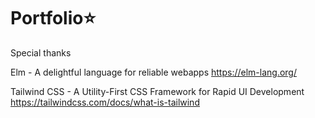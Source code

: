 # Portfolio⭐️

Special thanks

Elm - A delightful language for reliable webapps
https://elm-lang.org/

Tailwind CSS - A Utility-First CSS Framework for Rapid UI Development
https://tailwindcss.com/docs/what-is-tailwind
